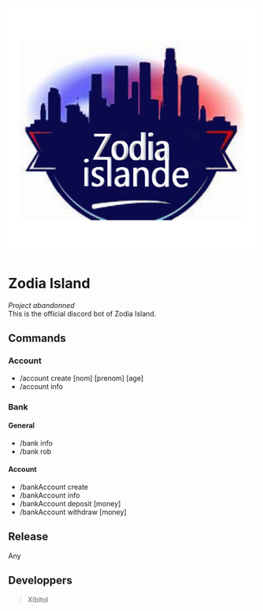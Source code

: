 ![Zodia Island logo](https://github.com/Xibitol/ZodiaIsland/blob/master/Logo/ZodiaIsland_Large_logo.png?raw=true)

# Zodia Island
_Project abandonned_  
This is the official discord bot of Zodia Island.

## Commands
### Account
- /account create \[nom] \[prenom] \[age]
- /account info

### Bank
#### General
- /bank info
- /bank rob

#### Account
- /bankAccount create
- /bankAccount info
- /bankAccount deposit \[money]
- /bankAccount withdraw \[money]

## Release
Any

## Developpers
> Xibitol